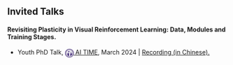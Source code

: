 <h1 id="invited-talks"></h1>

<h2 style="margin: 30px 0px 10px;">Invited Talks</h2>

<h4>Revisiting Plasticity in Visual Reinforcement Learning: Data, Modules and Training Stages.</h4>

<ul>
  <li>
    <span class="event-title">Youth PhD Talk,</span>
    <span class="event-host"><a href="http://www.aitime.cn/" target="_blank" rel="noopener noreferrer" class="brand"><img src="/assets/Logo/AITIME.png" alt="AI TIME" width="19.778" height="20" style="vertical-align: middle;"> AI TIME</a>,</span>
    <time datetime="2024-03">March 2024 |</time>
    <a href="https://www.bilibili.com/video/BV1RF4m157Uh/" target="_blank" rel="noopener noreferrer" class="rec-link" title="Talk Recording (in Chinese)" aria-label="Watch talk recording"> Recording (in Chinese).</a>
  </li>
</ul>
